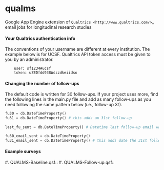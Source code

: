 # qualms
Google App Engine extension of `Qualtrics <http://www.qualtrics.com/>`_ email jobs for longitudinal research studies

#### Your Qualtrics authentication info

The conventions of your username are different at every institution. The example below is for UCSF. 
Qualtrics API token access must be given to you by an administrator. 

        user: sf1234#ucsf
        token: uZEDfdd938Wdzzdkeiidso



#### Changing the number of follow-ups

The default code is written for 30 follow-ups. If your project uses more, find the following lines in the main.py file and add as many follow-ups as you need following the same pattern below (i.e., follow-up 31).
        
```python
fu30 = db.DateTimeProperty()
fu31 = db.DateTimeProperty() # this adds an 31st follow-up
    
last_fu_sent = db.DateTimeProperty() # Datetime last follow-up email was sent

fu30_email_sent = db.DateTimeProperty()
fu31_email_sent = db.DateTimeProperty() # this adds date the 31st follow-up was actually sent

```

#### Example surveys
#. QUALMS-Baseline.qsf::
#. QUALMS-Follow-up.qsf::


